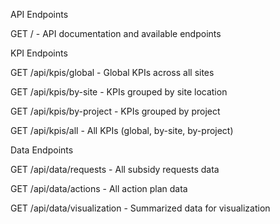 API Endpoints

GET / - API documentation and available endpoints

KPI Endpoints

GET /api/kpis/global - Global KPIs across all sites

GET /api/kpis/by-site - KPIs grouped by site location

GET /api/kpis/by-project - KPIs grouped by project

GET /api/kpis/all - All KPIs (global, by-site, by-project)

Data Endpoints

GET /api/data/requests - All subsidy requests data

GET /api/data/actions - All action plan data

GET /api/data/visualization - Summarized data for visualization
